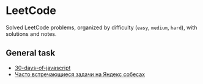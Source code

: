 # LeetCode

Solved LeetCode problems, organized by difficulty (`easy`, `medium`, `hard`), with solutions and notes.

## General task

- [30-days-of-javascript](https://leetcode.com/studyplan/30-days-of-javascript/)
- [Часто встречающиеся задачи на Яндекс собесах](https://postypashki.ru/%D1%8F%D0%BD%D0%B4%D0%B5%D0%BA%D1%81/)
